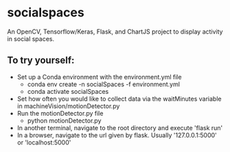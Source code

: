 # socialspaces
An OpenCV, Tensorflow/Keras, Flask, and ChartJS project to display activity in social spaces.

## To try yourself:
- Set up a Conda environment with the environment.yml file
  - conda env create -n socialSpaces -f environment.yml
  - conda activate socialSpaces
- Set how often you would like to collect data via the waitMinutes variable in machineVision/motionDetector.py
- Run the motionDetector.py file
  - python motionDetector.py
- In another terminal, navigate to the root directory and execute 'flask run'
- In a browser, navigate to the url given by flask. Usually '127.0.0.1:5000' or 'localhost:5000'
